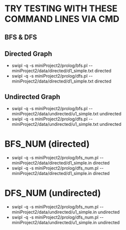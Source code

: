 # TRY TESTING WITH THESE COMMAND LINES VIA CMD

## BFS & DFS

## Directed Graph

- swipl -q -s miniProject2/prolog/bfs.pl -- miniProject2/data/directed/d1_simple.txt directed
- swipl -q -s miniProject2/prolog/dfs.pl -- miniProject2/data/directed/d1_simple.txt directed

## Undirected Graph

- swipl -q -s miniProject2/prolog/bfs.pl -- miniProject2/data/undirected/u1_simple.txt undirected
- swipl -q -s miniProject2/prolog/dfs.pl -- miniProject2/data/undirected/u1_simple.txt undirected

# BFS_NUM (directed)
- swipl -q -s miniProject2/prolog/bfs_num.pl -- miniProject2/data/directed/d1_simple.in directed
- swipl -q -s miniProject2/prolog/dfs_num.pl -- miniProject2/data/directed/d1_simple.in directed

# DFS_NUM (undirected)
- swipl -q -s miniProject2/prolog/bfs_num.pl -- miniProject2/data/undirected/u1_simple.in undirected
- swipl -q -s miniProject2/prolog/dfs_num.pl -- miniProject2/data/undirected/u1_simple.in undirected